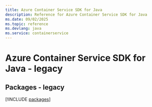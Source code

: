 ```yaml
---
title: Azure Container Service SDK for Java
description: Reference for Azure Container Service SDK for Java
ms.date: 09/02/2025
ms.topic: reference
ms.devlang: java
ms.service: containerservice
---
```

# Azure Container Service SDK for Java - legacy
## Packages - legacy
[!INCLUDE [packages](container-service-index.md)]